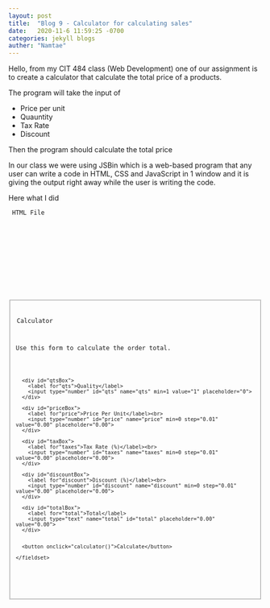 ```yaml
---
layout: post
title:  "Blog 9 - Calculator for calculating sales"
date:   2020-11-6 11:59:25 -0700
categories: jekyll blogs
auther: "Namtae"
---
```


<html>
<p>Hello, from my CIT 484 class (Web Development) one of our assignment is to create a calculator that calculate the total price of a products.</p>

<p>The program will take the input of </p>
<ul>
    <li>Price per unit</li>
    <li>Quauntity</li>
    <li>Tax Rate</li>
    <li>Discount</li>
</ul>
<p>Then the program should calculate the total price</p>

<p>In our class we were using JSBin which is a web-based program that any user can write a code in HTML, CSS and JavaScript in 1 window and it is giving the output right away while the user is writing the code.</p>
<p>Here what I did</p>
<code> HTML File </code>
<code>
<!DOCTYPE html>
<html>
<head>
  <meta charset="utf-8">
  <meta name="viewport" content="width=device-width">
  <title>CMP 484</title>
</head>
<body>
  <form id="calculatorForm" method="POST">
    <fieldset>
      <legend>Calculator</legend>
      <p>Use this form to calculate the order total. </p>
      
      <div id="qtsBox">
        <label for"qts">Quality</label>
        <input type="number" id="qts" name="qts" min=1 value="1" placeholder="0">
      </div>
      
      <div id="priceBox">
        <label for"price">Price Per Unit</label><br>
        <input type="number" id="price" name="price" min=0 step="0.01" value="0.00" placeholder="0.00">
      </div>
      
      <div id="taxBox">
        <label for"taxes">Tax Rate (%)</label><br>
        <input type="number" id="taxes" name="taxes" min=0 step="0.01" value="0.00" placeholder="0.00">
      </div>
      
      <div id="discountBox">
        <label for"discount">Discount (%)</label><br>
        <input type="number" id="discount" name="discount" min=0 step="0.01" value="0.00" placeholder="0.00">
      </div>
      
      <div id="totalBox"> 
        <label for="total">Total</label>
        <input type="text" name="total" id="total" placeholder="0.00" value="0.00">
      </div>
      
      
      <button onclick="calculator()">Calculate</button>
      
    </fieldset>
   </form>
</body>
</html>
</code>



</html>